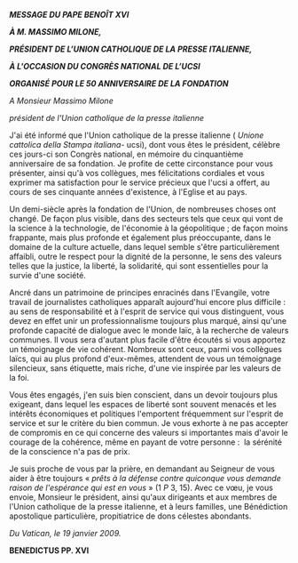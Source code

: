 ***MESSAGE DU PAPE BENOÎT XVI***

***À M. MASSIMO MILONE,***

***PRÉSIDENT DE L’UNION CATHOLIQUE DE LA PRESSE ITALIENNE,***

***À L'OCCASION DU CONGRÈS NATIONAL DE L’UCSI***

***ORGANISÉ POUR LE 50 ANNIVERSAIRE DE LA FONDATION***

*A Monsieur Massimo Milone*

*président de l'Union catholique de la presse italienne*

J'ai été informé que l'Union catholique de la presse italienne ( *Unione cattolica della Stampa italiana*- ucsi), dont vous êtes le président, célèbre ces jours-ci son Congrès national, en mémoire du cinquantième anniversaire de sa fondation. Je profite de cette circonstance pour vous présenter, ainsi qu'à vos collègues, mes félicitations cordiales et vous exprimer ma satisfaction pour le service précieux que l'ucsi a offert, au cours de ses cinquante années d'existence, à l'Eglise et au pays.

Un demi-siècle après la fondation de l'Union, de nombreuses choses ont changé. De façon plus visible, dans des secteurs tels que ceux qui vont de la science à la technologie, de l'économie à la géopolitique ; de façon moins frappante, mais plus profonde et également plus préoccupante, dans le domaine de la culture actuelle, dans lequel semble s'être particulièrement affaibli, outre le respect pour la dignité de la personne, le sens des valeurs telles que la justice, la liberté, la solidarité, qui sont essentielles pour la survie d'une société.

Ancré dans un patrimoine de principes enracinés dans l'Evangile, votre travail de journalistes catholiques apparaît aujourd'hui encore plus difficile :  au sens de responsabilité et à l'esprit de service qui vous distinguent, vous devez en effet unir un professionnalisme toujours plus marqué, ainsi qu'une profonde capacité de dialogue avec le monde laïc, à la recherche de valeurs communes. Il vous sera d'autant plus facile d'être écoutés si vous apportez un témoignage de vie cohérent. Nombreux sont ceux, parmi vos collègues laïcs, qui au plus profond d'eux-mêmes, attendent de vous un témoignage silencieux, sans étiquette, mais riche, d'une vie inspirée par les valeurs de la foi.

Vous êtes engagés, j'en suis bien conscient, dans un devoir toujours plus exigeant, dans lequel les espaces de liberté sont souvent menacés et les intérêts économiques et politiques l'emportent fréquemment sur l'esprit de service et sur le critère du bien commun. Je vous exhorte à ne pas accepter de compromis en ce qui concerne des valeurs si importantes mais d'avoir le courage de la cohérence, même en payant de votre personne :  la sérénité de la conscience n'a pas de prix.

Je suis proche de vous par la prière, en demandant au Seigneur de vous aider à être toujours « *prêts à la défense contre quiconque vous demande raison de l'espérance qui est en vous* » (1 *P* 3, 15). Avec ce vœu, je vous envoie, Monsieur le président, ainsi qu'aux dirigeants et aux membres de l'Union catholique de la presse italienne, et à leurs familles, une Bénédiction apostolique particulière, propitiatrice de dons célestes abondants.

*Du Vatican, le 19 janvier 2009.*

**BENEDICTUS PP. XVI**